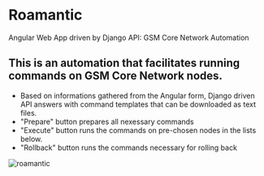 # Roamantic
Angular Web App driven by Django API: GSM Core Network Automation

## This is an automation that facilitates running commands on GSM Core Network nodes.
- Based on informations gathered from the Angular form, Django driven API answers with command templates that can be downloaded as text files. 
- "Prepare" button prepares all nexessary commands
- "Execute" button runs the commands on pre-chosen nodes in the lists below.
- "Rollback" button runs the commands necessary for rolling back

![roamantic](https://user-images.githubusercontent.com/41698019/167261088-9f15c94c-1ac5-42cb-b787-09df0159b2a2.png)

